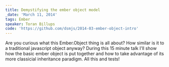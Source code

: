 ```yaml
---
title: Demystifying the ember object model
_date: 'March 11, 2014'
tags: Ember
speaker: Toran Billups
code: 'https://github.com/dsmjs/2014-03-ember-object-intro'
---
```


Are you curious what this Ember.Object thing is all about? How similar is it to
a traditional javascript object anyway? During this 15 minute talk I'll show
how the basic ember object is put together and how to take advantage of its
more classicial inheritance paradigm. All this and tests!
